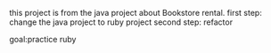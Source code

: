 this project is from the java project about Bookstore rental.
first step: change the java project to ruby project
second step: refactor

goal:practice ruby